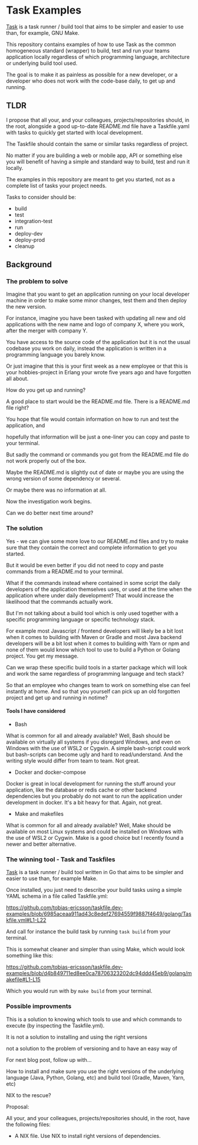 # Task Examples

[Task](https://taskfile.dev/) is a task runner / build tool that aims to be simpler and easier to use than, for example, GNU Make.

This repository contains examples of how to use Task as the common homogeneous standard (wrapper) to build, test and run 
your teams application locally regardless of which programming language, architecture or underlying build tool used.

The goal is to make it as painless as possible for a new developer, or a developer who does not work with the code-base daily, to get up and running.

## TLDR

I propose that all your, and your colleagues, projects/repositories should, in the root, alongside a good up-to-date README.md file have a 
Taskfile.yaml with tasks to quickly get started with local development.

The Taskfile should contain the same or similar tasks regardless of project. 

No matter if you are building a web or mobile app, API or something else you will benefit of having a simple and standard way to build, test and run it locally. 

The examples in this repository are meant to get you started, not as a complete list of tasks your project needs.

Tasks to consider should be:

* build
* test
* integration-test
* run
* deploy-dev
* deploy-prod
* cleanup

## Background

### The problem to solve

Imagine that you want to get an application running on your local developer machine in order to make some minor changes, test them and then deploy the new version.

For instance, imagine you have been tasked with updating all new and old applications with the new name and logo of company X, where you work, after the merger with company Y.

You have access to the source code of the application but it is not the usual codebase you work on daily, instead the application is written in a programming language you barely know.

Or just imagine that this is your first week as a new employee or that this is your hobbies-project in Erlang your wrote five years ago and have forgotten all about.

How do you get up and running?

A good place to start would be the README.md file. There is a README.md file right?

You hope that file would contain information on how to run and test the application, and

hopefully that information will be just a one-liner you can copy and paste to your terminal.

But sadly the command or commands you got from the README.md file do not work properly out of the box.

Maybe the README.md is slightly out of date or maybe you are using the wrong version of some dependency or several. 

Or maybe there was no information at all.

Now the investigation work begins.

Can we do better next time around?

### The solution

Yes - we can give some more love to our README.md files and try to make sure that they contain the correct and complete information to get you started.

But it would be even better if you did not need to copy and paste commands from a README.md to your terminal. 

What if the commands instead where contained in some script the daily developers of the application themselves uses, or used at the time when the application where under daily development? That would increase the likelihood that the commands actually work.

But I'm not talking about a build tool which is only used together with a specific programming language or specific technology stack. 

For example most Javascript / frontend developers will likely be a bit lost when it comes to building with Maven or Gradle and most Java backend developers will be a bit lost when it comes to building with Yarn or npm and none of them would know which tool to use to build a Python or Golang project. You get my message. 

Can we wrap these specific build tools in a starter package which will look and work the same regardless of programming language and tech stack?

So that an employee who changes team to work on something else can feel instantly at home. And so that you yourself can pick up an old forgotten project and get up and running in notime? 

#### Tools I have considered

* Bash

What is common for all and already available? Well, Bash should be available on virtually all systems if you disregard Windows, and even on Windows with the use of WSL2 or Cygwin. A simple bash-script could work but bash-scripts can become ugly and hard to read/understand. And the writing style would differ from team to team. Not great.

* Docker and docker-compose

Docker is great in local development for running the stuff around your application, like the database or redis cache or other backend dependencies but you probably do not want to run the application under development in docker. It's a bit heavy for that. Again, not great.

* Make and makefiles

What is common for all and already available? Well, Make should be available on most Linux systems and could be installed on Windows with the use of WSL2 or Cygwin.
Make is a good choice but I recently found a newer and better alternative.

### The winning tool - Task and Taskfiles

[Task](https://taskfile.dev/) is a task runner / build tool written in Go that aims to be simpler and easier to use than, for example Make.

Once installed, you just need to describe your build tasks using a simple YAML schema in a file called Taskfile.yml:

https://github.com/tobias-ericsson/taskfile.dev-examples/blob/6985aceaa911ad43c8edef27694559f9887f4649/golang/Taskfile.yml#L1-L22

And call for instance the build task by running `task build` from your terminal.

This is somewhat cleaner and simpler than using Make, which would look something like this:

https://github.com/tobias-ericsson/taskfile.dev-examples/blob/d4b849711ed8ee0ca78706323202dc94ddd45eb9/golang/makefile#L1-L15

Which you would run with by `make build` from your terminal.

### Possible improvments

This is a solution to knowing which tools to use and which commands to execute (by inspecting the Taskfile.yml).

It is not a solution to installing and using the right versions 

not a solution to the problem of versioning and to have an easy way of 


For next blog post, follow up with...

How to install and make sure you use the right versions of the underlying language (Java, Python, Golang, etc) and build tool (Gradle, Maven, Yarn, etc)

NIX to the rescue?

Proposal:

All your, and your colleagues, projects/repositories should, in the root, have the following files:

* A NIX file. Use NIX to install right versions of dependencies.








